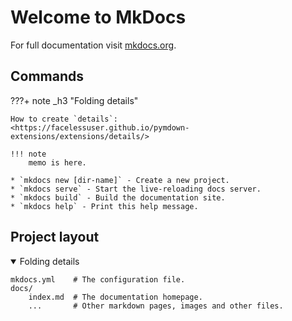 # Welcome to MkDocs

For full documentation visit [mkdocs.org](https://mkdocs.org).

## Commands

???+ note _h3 "Folding details"

    How to create `details`:  
    <https://facelessuser.github.io/pymdown-extensions/extensions/details/>

    !!! note
        memo is here.

    * `mkdocs new [dir-name]` - Create a new project.
    * `mkdocs serve` - Start the live-reloading docs server.
    * `mkdocs build` - Build the documentation site.
    * `mkdocs help` - Print this help message.

## Project layout

<details open><summary>Folding details</summary>

```
mkdocs.yml    # The configuration file.
docs/
    index.md  # The documentation homepage.
    ...       # Other markdown pages, images and other files.
```

</details>
